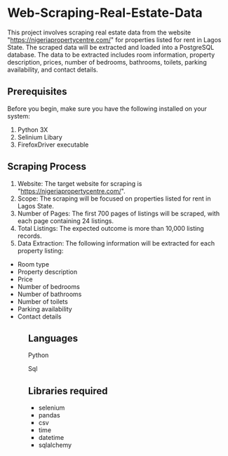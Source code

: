 # Web-Scraping-Real-Estate-Data
This project involves scraping real estate data from the website "https://nigeriapropertycentre.com/" for properties listed for rent in Lagos State. The scraped data will be extracted and loaded into a PostgreSQL database. The data to be extracted includes room information, property description, prices, number of bedrooms, bathrooms, toilets, parking availability, and contact details.

## Prerequisites
Before you begin, make sure you have the following installed on your system:

1. Python 3X
2. Selinium Libary
3. FirefoxDriver executable


## Scraping Process
1. Website: The target website for scraping is "https://nigeriapropertycentre.com/".
2. Scope: The scraping will be focused on properties listed for rent in Lagos State.
3. Number of Pages: The first 700 pages of listings will be scraped, with each page containing 24 listings.
4. Total Listings: The expected outcome is more than 10,000 listing records.
5. Data Extraction: The following information will be extracted for each property listing:
<ul><li>Room type
<li>Property description
<li>Price
<li>Number of bedrooms
<li>Number of bathrooms
<li>Number of toilets
<li>Parking availability
<li>Contact details <ul/>
  
 ## Languages
 Python
  
 Sql


## Libraries required 
<ul><li>selenium
  
<li>pandas
  
<li>csv
  
<li>time
  
<li>datetime
  
<li>sqlalchemy<ul/>


